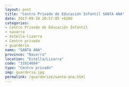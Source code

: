 ```yaml
---
layout: post
title: "Centro Privado de Educación Infantil SANTA ANA"
date: 2017-09-20 20:57:05 +0200
categories:
- Centro Privado de Educación Infantil
- navarra
- estella-lizarra
- Centro privado
- guarderia
name: "SANTA ANA"
province: "Navarra"
location: "Estella/Lizarra"
code: "31014694"
type: "Centro privado"
img: guarderia.jpg
permalink: /guarderias/santa-ana.html
---
```


